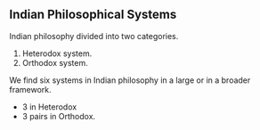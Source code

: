 ## Indian Philosophical Systems

Indian philosophy divided into two categories. 
1. Heterodox system.
2. Orthodox system.

We find six systems in Indian philosophy in a large or in a broader framework.
- 3 in Heterodox
- 3 pairs in Orthodox.
